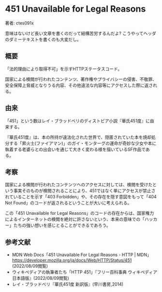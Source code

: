 # 451 Unavailable for Legal Reasons

著者: ctes091x

意味はないけど長い文章を書くのだって結構苦労するんだよ? こうやってヘッダのダミーテキストを書くのも大変だし。

<main>

## 概要
「法的理由により取得不可」を示すHTTPステータスコード。

国家による検閲が行われたコンテンツ、著作権やプライバシーの侵害、不敬罪、安全保障上脅威となりうる内容、その他違法な内容等にアクセスした際に返される。

## 由来
「451」という数はレイ・ブラッドベリのディストピア小説『華氏451度』に由来する。

『華氏451度』は、本の所持が違法化された世界で、隠匿されていた本を焼却処分する「昇火士(ファイアマン)」のガイ・モンターグの運命が奇妙な少女や本に執着する老婆らとの出会いを通じて大きく変わる様を描いているSF作品である。

## 考察
国家による検閲が行われたコンテンツへのアクセスに対しては、検閲を受けたという事実そのものが検閲されることにより、451ではなく単にアクセスが禁止されていることを示す「403 Forbidden」や、その存在を隠す意図をもって「404 Not Found」のコードが返されるということが大いに考えられる。

この「451 Unavailable for Legal Reasons」のコードの存在からは、国家権力によるインターネットの検閲を絶対に許さないという、本来の意味での「ハッカー」たちの強い想いを感じとることができるであろう。

## 参考文献
- MDN Web Docs「451 Unavailable For Legal Reasons - HTTP | MDN」https://developer.mozilla.org/ja/docs/Web/HTTP/Status/451 (2022/08/09閲覧)
- ウィキペディアの執筆者たち「HTTP 451」『フリー百科事典 ウィキペディア日本語版』(2022/08/09閲覧)
- レイ・ブラッドベリ『華氏451度 新訳版』(早川書房,2014)

</main>
